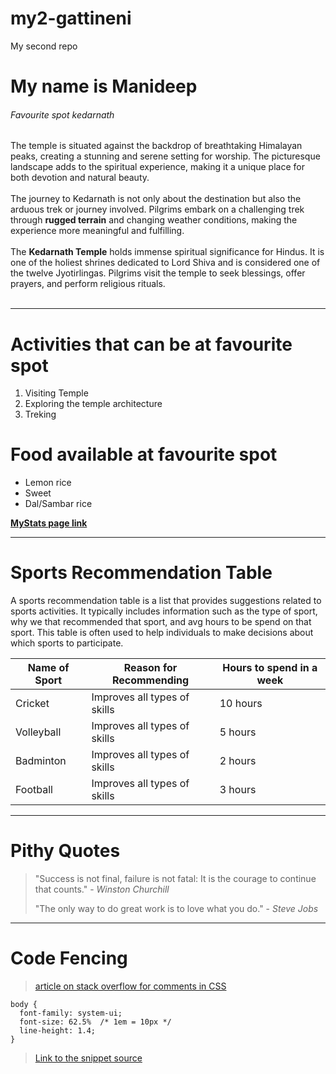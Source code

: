 # my2-gattineni
My second repo
# My name is Manideep
###### Favourite spot kedarnath

The temple is situated against the backdrop of breathtaking Himalayan peaks, creating a stunning and serene setting for worship. The picturesque landscape adds to the spiritual experience, making it a unique place for both devotion and natural beauty.<br><br>
The journey to Kedarnath is not only about the destination but also the arduous trek or journey involved. Pilgrims embark on a challenging trek through __rugged terrain__ and changing weather conditions, making the experience more meaningful and fulfilling.<br><br>
The __Kedarnath Temple__ holds immense spiritual significance for Hindus. It is one of the holiest shrines dedicated to Lord Shiva and is considered one of the twelve Jyotirlingas. Pilgrims visit the temple to seek blessings, offer prayers, and perform religious rituals.<br><br>

-----

# Activities that can be at favourite spot

1. Visiting Temple
2. Exploring the temple architecture
3. Treking

# Food available at favourite spot

- Lemon rice
- Sweet
- Dal/Sambar rice

**[MyStats page link](MyStats.md)**

----

# Sports Recommendation Table

A sports recommendation table is a list that provides suggestions related to sports activities. It typically includes information such as the type of sport, why we that recommended that sport, and avg hours to be spend on that sport. This table is often used to help individuals to make decisions about which sports to participate.


| Name of Sport | Reason for Recommending | Hours to spend in a week |
| --- | --- | --- |
| Cricket | Improves all types of skills | 10 hours |
| Volleyball | Improves all types of skills | 5 hours |
| Badminton | Improves all types of skills | 2 hours |
| Football | Improves all types of skills | 3 hours |


-----

# Pithy Quotes
> "Success is not final, failure is not fatal: It is the courage to continue that counts." - *Winston Churchill*
>
> "The only way to do great work is to love what you do." - *Steve Jobs*


-----

# Code Fencing

> [article on stack overflow for comments in CSS](https://stackoverflow.com/questions/9812489/html-comments-in-css)

```
body {
  font-family: system-ui;
  font-size: 62.5%  /* 1em = 10px */
  line-height: 1.4;
}
```
> [Link to the snippet source](https://css-tricks.com/snippets/css/comments-in-css/)


